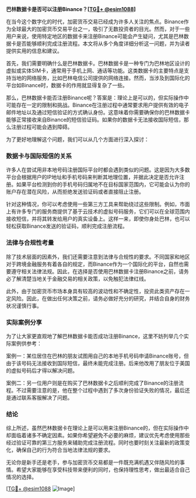 **巴林数据卡是否可以注册Binance？[[TG💪+ @esim1088](https://t.me/s/esim1088)]**

在当今这个数字化的时代，加密货币交易已经成为许多人关注的焦点。Binance作为全球最大的加密货币交易平台之一，吸引了无数投资者的目光。然而，对于一些用户来说，使用特定地区的数据卡来注册Binance可能会产生疑问，尤其是巴林数据卡是否能够顺利完成注册流程。本文将从多个角度详细分析这一问题，并为读者提供实用的信息和建议。

首先，我们需要明确什么是巴林数据卡。巴林数据卡是一种专门为巴林地区设计的虚拟或实体SIM卡，通常用于手机上网、通话等功能。这类数据卡的主要特点是支持当地的网络服务，比如巴林电信公司提供的网络连接。然而，当涉及到国际化的平台如Binance时，数据卡的作用就显得复杂了一些。

那么，巴林数据卡能否注册Binance呢？答案是：理论上是可以的，但实际操作中可能存在一定的限制和挑战。Binance在注册过程中通常要求用户提供有效的电子邮件地址以及通过短信验证的方式确认身份。这意味着你需要确保你的巴林数据卡能够正常接收来自Binance的短信验证码。如果你的数据卡无法接收国际短信，那么注册过程可能会遇到障碍。

为了更好地理解这个问题，我们可以从几个方面进行深入探讨：

### 数据卡与国际短信的关系

许多人在尝试用非本地号码注册国际平台时都会遇到类似的问题。这是因为大多数平台会根据用户的IP地址和手机号码来判断其地理位置，并据此决定是否允许注册。如果平台检测到你的手机号码归属地不在目标国家范围内，它可能会认为你的账户存在潜在风险，从而拒绝发送验证码或者直接阻止注册。

针对这种情况，你可以考虑使用一些第三方工具来帮助绕过这些限制。例如，市面上有许多专门的服务商提供了基于云技术的虚拟号码服务，它们可以在全球范围内接收短信，并将其转发给用户的真实设备上。这样一来，即使你身处巴林，也可以轻松获取Binance发送的验证码，顺利完成注册流程。

### 法律与合规性考量

除了技术层面的因素外，我们还需要注意到法律与合规性的要求。不同国家和地区对于跨境金融服务有着各自的规定，而Binance作为一个国际化的平台，自然也需要遵守相关法律法规。因此，在选择是否使用巴林数据卡注册Binance之前，请务必了解清楚当地关于金融交易的相关政策，以免触犯法律红线。

此外，由于加密货币市场本身具有较高的波动性和不确定性，投资此类资产存在一定风险。因此，在做出任何决策之前，请务必做好充分的研究，并结合自身的财务状况谨慎行事。

### 实际案例分享

为了让大家更直观地了解巴林数据卡能否成功注册Binance，这里不妨列举几个实际案例供参考：

案例一：某位居住在巴林的朋友试图用自己的本地手机号码申请Binance账号，但由于该号码无法接收到国际短信，最终未能完成注册。后来他改用了朋友位于美国的虚拟号码后才得以解决问题。

案例二：另一位用户则是在购买了巴林数据卡之后顺利完成了Binance的注册流程。不过需要注意的是，他在整个过程中遇到了多次身份验证失败的情况，最后还是通过联系客服解决了问题。

### 结论

综上所述，虽然巴林数据卡在理论上是可以用来注册Binance的，但在实际操作中却面临着诸多不确定因素。如果你希望避免不必要的麻烦，建议优先考虑使用那些经过验证可靠的第三方服务来辅助完成注册流程。同时也要时刻关注最新的政策变化，确保自己的行为符合当地法律法规的要求。

无论你是新手还是老手，参与加密货币交易都是一件既充满机遇又伴随风险的事情。希望大家能够在享受科技带来便利的同时，也保持理性思考，做出最适合自己情况的选择。

[[TG💪+ @esim1088](https://t.me/s/esim1088) ![Image](https://i.postimg.cc/4NQfJmqS/Snipaste-2025-05-13-00-14-12.png)]